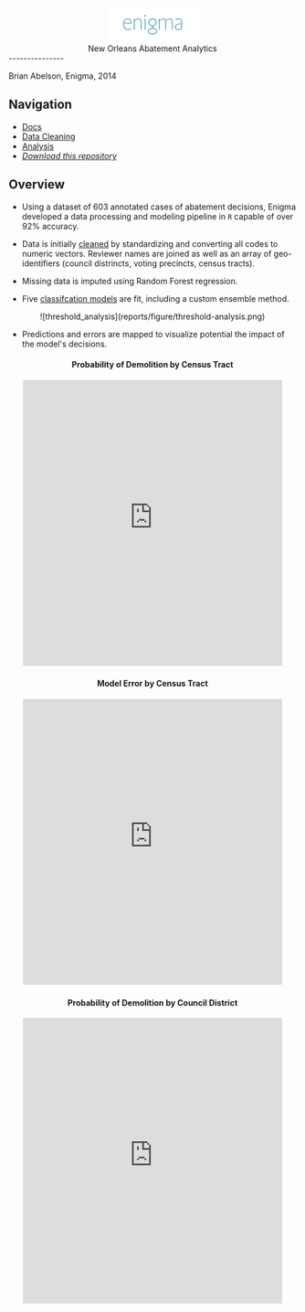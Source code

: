<center><img src="reports/enigma.png"></center>
<center>New Orleans Abatement Analytics</center>
---------------


Brian Abelson, Enigma, 2014


## Navigation

  *  [Docs](docs.html)
  *  [Data Cleaning](reports/munge.html)
  *  [Analysis](reports/analysis.html)
  *  [_Download this repository_](nola.zip)

## Overview
  
* Using a dataset of 603 annotated cases of abatement decisions, Enigma developed
a data processing and modeling pipeline in `R` capable of over 92% accuracy.

* Data is initially [cleaned](reports/munge.html) by standardizing and converting 
all codes to numeric vectors. Reviewer names are joined as well as an array of geo-identifiers (council distrincts, voting precincts, census tracts).

* Missing data is imputed using Random Forest regression.

* Five [classifcation models](reports/analysis.html) are fit, including a custom ensemble method.

<center>![threshold_analysis](reports/figure/threshold-analysis.png)</center>

* Predictions and errors are mapped to visualize potential the impact of the model's
decisions.

<center>

<h4>Probability of Demolition by Census Tract</h3>

<iframe width='90%' height='500' frameborder='0' src='http://enigmaio.cartodb.com/viz/12640768-5f8e-11e4-a58d-0e4fddd5de28/embed_map' allowfullscreen webkitallowfullscreen mozallowfullscreen oallowfullscreen msallowfullscreen></iframe>

<h4>Model Error by Census Tract</h3>

<iframe width='90%' height='500' frameborder='0' src='http://enigmaio.cartodb.com/viz/d2802466-5f8c-11e4-bbf7-0e853d047bba/embed_map' allowfullscreen webkitallowfullscreen mozallowfullscreen oallowfullscreen msallowfullscreen></iframe>

<h4>Probability of Demolition by Council District</h3>

<iframe width='90%' height='500' frameborder='0' src='http://enigmaio.cartodb.com/viz/97ac4da4-5f8e-11e4-8e5d-0e018d66dc29/embed_map' allowfullscreen webkitallowfullscreen mozallowfullscreen oallowfullscreen msallowfullscreen></iframe>
</center>

